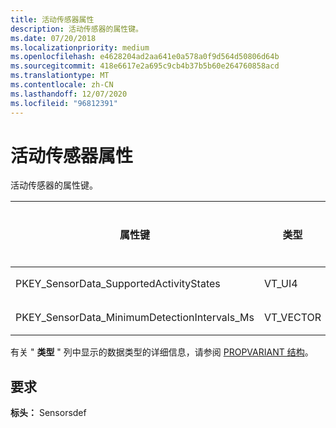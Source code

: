 ```yaml
---
title: 活动传感器属性
description: 活动传感器的属性键。
ms.date: 07/20/2018
ms.localizationpriority: medium
ms.openlocfilehash: e4628204ad2aa641e0a578a0f9d564d50806d64b
ms.sourcegitcommit: 418e6617e2a695c9cb4b37b5b60e264760858acd
ms.translationtype: MT
ms.contentlocale: zh-CN
ms.lasthandoff: 12/07/2020
ms.locfileid: "96812391"
---
```

# <a name="activity-sensor-properties"></a>活动传感器属性

活动传感器的属性键。

| 属性键 | 类型 | 必需/可选 | 说明 |
| ---| --- | --- | --- |
| PKEY_SensorData_SupportedActivityStates | VT_UI4 | R/O |  必须   |
| PKEY_SensorData_MinimumDetectionIntervals_Ms | VT_VECTOR | R/O | 必须 |

有关 " **类型** " 列中显示的数据类型的详细信息，请参阅 [PROPVARIANT 结构](/windows/win32/api/propidlbase/ns-propidlbase-propvariant)。

## <a name="requirements"></a>要求

**标头：** Sensorsdef
